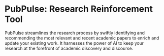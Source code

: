 # PubPulse: Research Reinforcement Tool

PubPulse streamlines the research process by swiftly identifying and recommending the most relevant and recent academic papers to enrich and update your existing work. It harnesses the power of AI to keep your research at the forefront of academic discovery and discourse.

